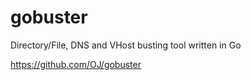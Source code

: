 # gobuster

Directory/File, DNS and VHost busting tool written in Go 

https://github.com/OJ/gobuster